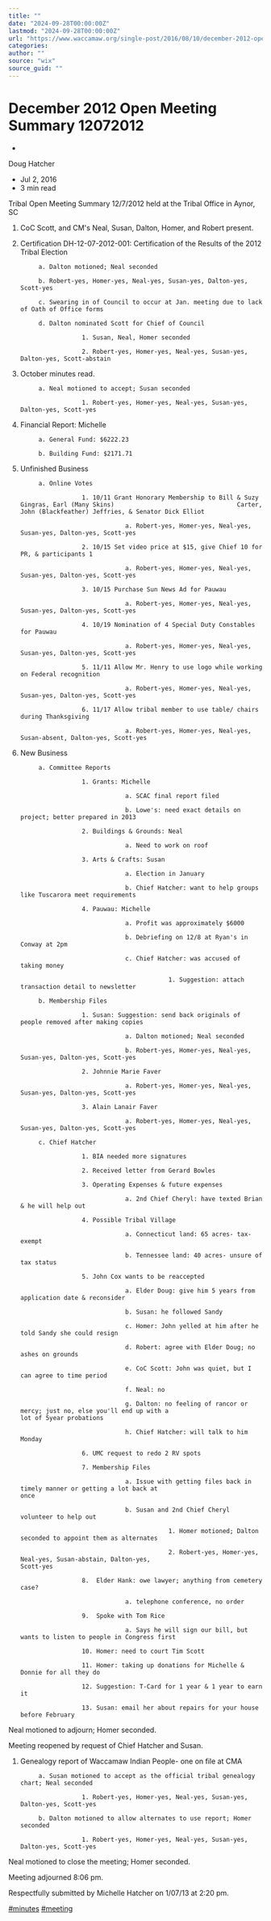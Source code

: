```yaml
---
title: ""
date: "2024-09-28T00:00:00Z"
lastmod: "2024-09-28T00:00:00Z"
url: "https://www.waccamaw.org/single-post/2016/08/10/december-2012-open-meeting-summary-12072012"
categories:
author: ""
source: "wix"
source_guid: ""
---
```


# December 2012 Open Meeting Summary 12072012

-

Doug Hatcher
- Jul 2, 2016
- 3 min read

Tribal Open Meeting Summary 12/7/2012 held at the Tribal Office in Aynor, SC

1. CoC Scott, and CM's Neal, Susan, Dalton, Homer, and Robert present.

2. Certification DH-12-07-2012-001: Certification of the Results of the 2012 Tribal Election

            a. Dalton motioned; Neal seconded

            b. Robert-yes, Homer-yes, Neal-yes, Susan-yes, Dalton-yes, Scott-yes

            c. Swearing in of Council to occur at Jan. meeting due to lack of Oath of Office forms

            d. Dalton nominated Scott for Chief of Council

                        1. Susan, Neal, Homer seconded

                        2. Robert-yes, Homer-yes, Neal-yes, Susan-yes, Dalton-yes, Scott-abstain

3. October minutes read.

            a. Neal motioned to accept; Susan seconded

                        1. Robert-yes, Homer-yes, Neal-yes, Susan-yes, Dalton-yes, Scott-yes

4. Financial Report: Michelle

            a. General Fund: $6222.23

            b. Building Fund: $2171.71

5. Unfinished Business

            a. Online Votes

                        1. 10/11 Grant Honorary Membership to Bill & Suzy Gingras, Earl (Many Skins)                                  Carter, John (Blackfeather) Jeffries, & Senator Dick Elliot

                                    a. Robert-yes, Homer-yes, Neal-yes, Susan-yes, Dalton-yes, Scott-yes

                        2. 10/15 Set video price at $15, give Chief 10 for PR, & participants 1

                                    a. Robert-yes, Homer-yes, Neal-yes, Susan-yes, Dalton-yes, Scott-yes

                        3. 10/15 Purchase Sun News Ad for Pauwau

                                    a. Robert-yes, Homer-yes, Neal-yes, Susan-yes, Dalton-yes, Scott-yes

                        4. 10/19 Nomination of 4 Special Duty Constables for Pauwau

                                    a. Robert-yes, Homer-yes, Neal-yes, Susan-yes, Dalton-yes, Scott-yes

                        5. 11/11 Allow Mr. Henry to use logo while working on Federal recognition

                                    a. Robert-yes, Homer-yes, Neal-yes, Susan-yes, Dalton-yes, Scott-yes

                        6. 11/17 Allow tribal member to use table/ chairs during Thanksgiving

                                    a. Robert-yes, Homer-yes, Neal-yes, Susan-absent, Dalton-yes, Scott-yes

6. New Business

            a. Committee Reports

                        1. Grants: Michelle

                                    a. SCAC final report filed

                                    b. Lowe's: need exact details on project; better prepared in 2013

                        2. Buildings & Grounds: Neal

                                    a. Need to work on roof

                        3. Arts & Crafts: Susan

                                    a. Election in January

                                    b. Chief Hatcher: want to help groups like Tuscarora meet requirements

                        4. Pauwau: Michelle

                                    a. Profit was approximately $6000

                                    b. Debriefing on 12/8 at Ryan's in Conway at 2pm

                                    c. Chief Hatcher: was accused of taking money

                                                1. Suggestion: attach transaction detail to newsletter

            b. Membership Files

                        1. Susan: Suggestion: send back originals of people removed after making copies

                                    a. Dalton motioned; Neal seconded

                                    b. Robert-yes, Homer-yes, Neal-yes, Susan-yes, Dalton-yes, Scott-yes

                        2. Johnnie Marie Faver

                                    a. Robert-yes, Homer-yes, Neal-yes, Susan-yes, Dalton-yes, Scott-yes

                        3. Alain Lanair Faver

                                    a. Robert-yes, Homer-yes, Neal-yes, Susan-yes, Dalton-yes, Scott-yes

            c. Chief Hatcher

                        1. BIA needed more signatures

                        2. Received letter from Gerard Bowles

                        3. Operating Expenses & future expenses

                                    a. 2nd Chief Cheryl: have texted Brian & he will help out

                        4. Possible Tribal Village

                                    a. Connecticut land: 65 acres- tax-exempt

                                    b. Tennessee land: 40 acres- unsure of tax status

                        5. John Cox wants to be reaccepted

                                    a. Elder Doug: give him 5 years from application date & reconsider

                                    b. Susan: he followed Sandy

                                    c. Homer: John yelled at him after he told Sandy she could resign

                                    d. Robert: agree with Elder Doug; no ashes on grounds

                                    e. CoC Scott: John was quiet, but I can agree to time period

                                    f. Neal: no

                                    g. Dalton: no feeling of rancor or mercy; just no, else you'll end up with a                                               lot of 5year probations

                                    h. Chief Hatcher: will talk to him Monday

                        6. UMC request to redo 2 RV spots

                        7. Membership Files

                                    a. Issue with getting files back in timely manner or getting a lot back at                                       once

                                    b. Susan and 2nd Chief Cheryl volunteer to help out

                                                1. Homer motioned; Dalton seconded to appoint them as alternates

                                                2. Robert-yes, Homer-yes, Neal-yes, Susan-abstain, Dalton-yes,                                                          Scott-yes

                        8.  Elder Hank: owe lawyer; anything from cemetery case?

                                    a. telephone conference, no order

                        9.  Spoke with Tom Rice

                                    a. Says he will sign our bill, but wants to listen to people in Congress first

                        10. Homer: need to court Tim Scott

                        11. Homer: taking up donations for Michelle & Donnie for all they do

                        12. Suggestion: T-Card for 1 year & 1 year to earn it

                        13. Susan: email her about repairs for your house before February

Neal motioned to adjourn; Homer seconded.

Meeting reopened by request of Chief Hatcher and Susan.

1. Genealogy report of Waccamaw Indian People- one on file at CMA

            a. Susan motioned to accept as the official tribal genealogy chart; Neal seconded

                        1. Robert-yes, Homer-yes, Neal-yes, Susan-yes, Dalton-yes, Scott-yes

            b. Dalton motioned to allow alternates to use report; Homer seconded

                        1. Robert-yes, Homer-yes, Neal-yes, Susan-yes, Dalton-yes, Scott-yes

Neal motioned to close the meeting; Homer seconded.

Meeting adjourned 8:06 pm.

Respectfully submitted by Michelle Hatcher on 1/07/13 at 2:20 pm.

[#minutes](https://www.waccamaw.org/updates/hashtags/minutes) [#meeting](https://www.waccamaw.org/updates/hashtags/meeting)

